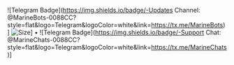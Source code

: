 ![Telegram Badge](https://img.shields.io/badge/-Updates Channel: @MarineBots-0088CC?style=flat&logo=Telegram&logoColor=white&link=https://tx.me/MarineBots)] ![Size](https://img.shields.io/github/repo-size/realeu/drive?style=flat&color=black)] • ![Telegram Badge](https://img.shields.io/badge/-Support Chat: @MarineChats-0088CC?style=flat&logo=Telegram&logoColor=white&link=https://tx.me/MarineChats)]
